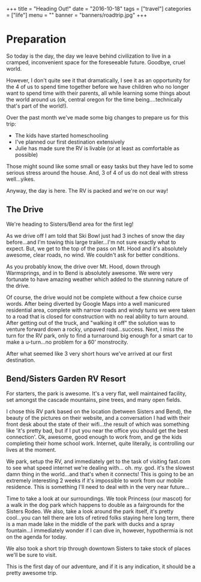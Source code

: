 +++
title = "Heading Out!"
date = "2016-10-18"
tags = ["travel"]
categories = ["life"]
menu = ""
banner = "banners/roadtrip.jpg"
+++

# Preparation

So today is the day, the day we leave behind civilization to live in a cramped, inconvenient space for the foreseeable future. Goodbye, cruel world.

However, I don't quite see it that dramatically, I see it as an opportunity for the 4 of us to spend time together before we have children who no longer
want to spend time with their parents, all while learning some things about the world around us (ok, central oregon for the time being....technically that's part of the world!).

Over the past month we've made some big changes to prepare us for this trip:

- The kids have started homeschooling
- I've planned our first destination extensively
- Julie has made sure the RV is livable (or at least as comfortable as possible)

Those might sound like some small or easy tasks but they have led to some serious stress around the house.
And, 3 of 4 of us do not deal with stress well...yikes.

Anyway, the day is here. The RV is packed and we're on our way!

## The Drive

We're heading to Sisters/Bend area for the first leg!

As we drive off I am told that Ski Bowl just had 3 inches of snow the day before...and I'm towing this large trailer...I'm not sure exactly what to expect.
But, we get to the top of the pass on Mt. Hood and it's absolutely awesome, clear roads, no wind. We couldn't ask for better conditions.

As you probably know, the drive over Mt. Hood, down through Warmsprings, and in to Bend is absolutely awesome.
We were very fortunate to have amazing weather which added to the stunning nature of the drive.

Of course, the drive would not be complete without a few choice curse words. After being diverted by Google Maps
into a well manicured residential area, complete with narrow roads and windy turns we were taken to a road that is
closed for construction with no real ability to turn around. After getting out of the truck, and "walking it off" the solution was to venture forward down a 
rocky, unpaved road...success. Next, I miss the turn for the RV park, only to find a turnaround big enough for a smart car to 
make a u-turn...no problem for a 60' monstrocity.

After what seemed like 3 very short hours we've arrived at our first destination.

## Bend/Sisters Garden RV Resort

For starters, the park is awesome. It's a very flat, well maintained facility, set amongst the cascade mountains, pine trees, 
and many open fields.

I chose this RV park based on the location (between Sisters and Bend), the beauty of the pictures on their website,
and a conversation I had with their front desk about the state of their wifi...the result of which was something like 
'it's pretty bad, but if I put you near the office you should get the best connection'. Ok, awesome, good enough to 
work from, and ge the kids completing their home school work. Internet, quite literally, is controlling our lives at the moment.

We park, setup the RV, and immediately get to the task of visiting fast.com to see what speed internet we're dealing with...
oh. my. god. it's the slowest damn thing in the world...and that's when it connects! This is going to be an extremely
interesting 2 weeks if it's impossible to work from our mobile residence. This is something I'll need to deal with in the very near future...

Time to take a look at our surroundings. We took Princess (our mascot) for a walk in the dog park which happens to double as a
fairgrounds for the Sisters Rodeo. We also, take a look around the park itself, it's pretty cool...you can tell there are lots of retired
folks staying here long term, there is a man made lake in the middle of the park with ducks and a spray fountain...I immediately wonder if I can
dive in, however, hypothermia is not on the agenda for today.

We also took a short trip through downtown Sisters to take stock of places we'll be sure to visit.

This is the first day of our adventure, and if it is any indication, it should be a pretty awesome trip.